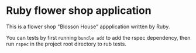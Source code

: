 # Ruby flower shop application

This is a flower shop "Blosson House" appplication written by Ruby.

You can tests by first running `bundle add` to add the rspec dependency, then run 
`rspec` in the project root directory to rub tests.